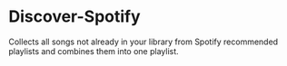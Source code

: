 # Discover-Spotify
Collects all songs not already in your library from Spotify recommended playlists and combines them into one playlist.
